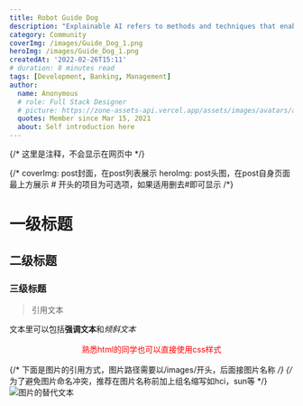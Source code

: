 ```yaml
---
title: Robot Guide Dog
description: "Explainable AI refers to methods and techniques that enable humans."
category: Community
coverImg: /images/Guide_Dog_1.png
heroImg: /images/Guide_Dog_1.png
createdAt: '2022-02-26T15:11'
# duration: 8 minutes read
tags: [Development, Banking, Management]
author:
  name: Anonymous
  # role: Full Stack Designer
  # picture: https://zone-assets-api.vercel.app/assets/images/avatars/avatar_2.jpg
  quotes: Member since Mar 15, 2021
  about: Self introduction here
---
```

{/* 这里是注释，不会显示在网页中 */}

{/*
coverImg: post封面，在post列表展示
heroImg: post头图，在post自身页面最上方展示
\# 开头的项目为可选项，如果适用删去#即可显示
 /*}

# 一级标题

## 二级标题

### 三级标题

> 引用文本

文本里可以包括**强调文本**和*倾斜文本*

<div style='color:red; text-align:center; font-size=2rem; margin: 1rem;'>
熟悉html的同学也可以直接使用css样式
</div>

{/* 下面是图片的引用方式，图片路径需要以/images/开头，后面接图片名称 */}
{/* 为了避免图片命名冲突，推荐在图片名称前加上组名缩写如hci，sun等 */}
![图片的替代文本](/images/Guide_Dog_1.png)
